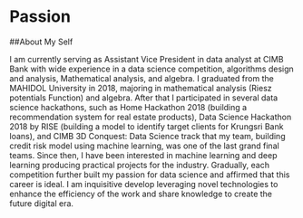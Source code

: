 # Passion
##About My Self

 I am currently serving as Assistant Vice President in data analyst at CIMB Bank with wide experience in a data science competition, algorithms design and analysis, Mathematical analysis, and algebra. I graduated from the MAHIDOL University in 2018, majoring in mathematical analysis (Riesz potentials Function) and algebra. After that I participated in several data science hackathons, such as Home Hackathon 2018 (building a recommendation system for real estate products), Data Science Hackathon 2018 by RISE (building a model to identify target clients for Krungsri Bank loans), and CIMB 3D Conquest: Data Science track that my team, building credit risk model using machine learning, was one of the last grand final teams. Since then, I have been interested in machine learning and deep learning producing practical projects for the industry. Gradually, each competition further built my passion for data science and affirmed that this career is ideal. I am inquisitive develop leveraging novel technologies to enhance the efficiency of the work and share knowledge to create the future digital era.
